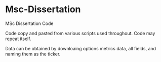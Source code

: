 # Msc-Dissertation
MSc Dissertation Code

Code copy and pasted from various scripts used throughout. Code may repeat itself.

Data can be obtained by downloaing options metrics data, all fields, and naming them as the ticker.
